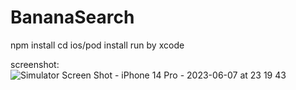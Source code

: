 # BananaSearch
npm install
cd ios/pod install
run by xcode

screenshot: ![Simulator Screen Shot - iPhone 14 Pro - 2023-06-07 at 23 19 43](https://github.com/pranav87vns/BananaSearch/assets/70517170/b218cd60-f50d-44db-b912-94f147ba97b0)
